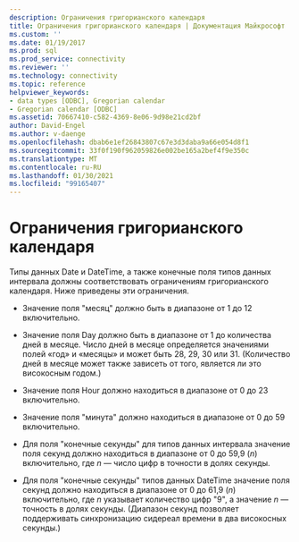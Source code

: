 ```yaml
---
description: Ограничения григорианского календаря
title: Ограничения григорианского календаря | Документация Майкрософт
ms.custom: ''
ms.date: 01/19/2017
ms.prod: sql
ms.prod_service: connectivity
ms.reviewer: ''
ms.technology: connectivity
ms.topic: reference
helpviewer_keywords:
- data types [ODBC], Gregorian calendar
- Gregorian calendar [ODBC]
ms.assetid: 70667410-c582-4369-8e06-9d98e21cd2bf
author: David-Engel
ms.author: v-daenge
ms.openlocfilehash: dbab6e1ef26843807c67e3d3daba9a66e054d8f1
ms.sourcegitcommit: 33f0f190f962059826e002be165a2bef4f9e350c
ms.translationtype: MT
ms.contentlocale: ru-RU
ms.lasthandoff: 01/30/2021
ms.locfileid: "99165407"
---
```

# <a name="constraints-of-the-gregorian-calendar"></a>Ограничения григорианского календаря
Типы данных Date и DateTime, а также конечные поля типов данных интервала должны соответствовать ограничениям григорианского календаря. Ниже приведены эти ограничения.  
  
-   Значение поля "месяц" должно быть в диапазоне от 1 до 12 включительно.  
  
-   Значение поля Day должно быть в диапазоне от 1 до количества дней в месяце. Число дней в месяце определяется значениями полей «год» и «месяцы» и может быть 28, 29, 30 или 31. (Количество дней в месяце может также зависеть от того, является ли это високосным годом.)  
  
-   Значение поля Hour должно находиться в диапазоне от 0 до 23 включительно.  
  
-   Значение поля "минута" должно находиться в диапазоне от 0 до 59 включительно.  
  
-   Для поля "конечные секунды" для типов данных интервала значение поля секунд должно находиться в диапазоне от 0 до 59,9 (*n*) включительно, где *n* — число цифр в точности в долях секунды.  
  
-   Для поля "конечные секунды" типов данных DateTime значение поля секунд должно находиться в диапазоне от 0 до 61,9 (*n*) включительно, где *n* указывает количество цифр "9", а значение *n* — точность в долях секунды. (Диапазон секунд позволяет поддерживать синхронизацию сидереал времени в два високосных секунды.)
